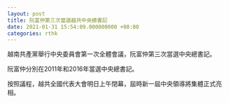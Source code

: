 ```yaml
---
layout: post
title: 阮富仲第三次當選越共中央總書記
date: 2021-01-31 15:54:09.000000000 +08:00
categories: rthk
---
```


越南共產黨舉行中央委員會第一次全體會議，阮富仲第三次當選中央總書記。

阮富仲分別在2011年和2016年當選中央總書記。

按照議程，越共全國代表大會明日上午閉幕，屆時新一屆中央領導將集體正式亮相。
